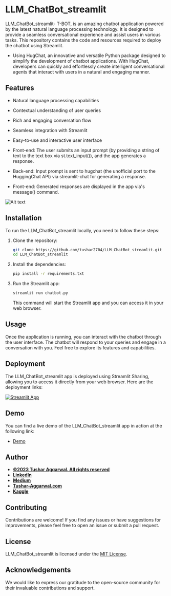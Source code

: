 # LLM_ChatBot_streamlit

LLM_ChatBot_streamlit- T-BOT, is an amazing chatbot application powered by the latest natural language processing technology. It is designed to provide a seamless conversational experience and assist users in various tasks. This repository contains the code and resources required to deploy the chatbot using Streamlit.

- Using HugChat, an innovative and versatile Python package designed to simplify the development of chatbot applications. With HugChat, developers can quickly and effortlessly create intelligent conversational agents that interact with users in a natural and engaging manner.
## Features

- Natural language processing capabilities
- Contextual understanding of user queries
- Rich and engaging conversation flow
- Seamless integration with Streamlit
- Easy-to-use and interactive user interface


- Front-end: The user submits an input prompt (by providing a string of text to the text box via st.text_input()), and the app generates a response.
- Back-end: Input prompt is sent to hugchat (the unofficial port to the HuggingChat API) via streamlit-chat for generating a response.
- Front-end: Generated responses are displayed in the app via's message() command.


![Alt text](https://blog.streamlit.io/content/images/2023/05/hugchat-diagram.png)
## Installation

To run the LLM_ChatBot_streamlit locally, you need to follow these steps:

1. Clone the repository:

   ```bash
   git clone https://github.com/tushar2704/LLM_ChatBot_streamlit.git
   cd LLM_ChatBot_streamlit
   ```

2. Install the dependencies:

   ```bash
   pip install -r requirements.txt
   ```

3. Run the Streamlit app:

   ```bash
   streamlit run chatbot.py
   ```

   This command will start the Streamlit app and you can access it in your web browser.

## Usage

Once the application is running, you can interact with the chatbot through the user interface. The chatbot will respond to your queries and engage in a conversation with you. Feel free to explore its features and capabilities.

## Deployment

The LLM_ChatBot_streamlit app is deployed using Streamlit Sharing, allowing you to access it directly from your web browser. Here are the deployment links:

[![Streamlit App](https://static.streamlit.io/badges/streamlit_badge_black_white.svg)](https://tushar2704-llm-chatbot-streamlit-chatbot-dssay9.streamlit.app/)

## Demo

You can find a live demo of the LLM_ChatBot_streamlit app in action at the following link:

- [Demo](https://tushar2704-llm-chatbot-streamlit-chatbot-dssay9.streamlit.app/)


## Author
- <ins><b>©2023 Tushar Aggarwal. All rights reserved</b></ins>
- <b>[LinkedIn](https://www.linkedin.com/in/tusharaggarwalinseec/)</b>
- <b>[Medium](https://medium.com/@tushar_aggarwal)</b> 
- <b>[Tushar-Aggarwal.com](https://www.tushar-aggarwal.com/)</b>
- <b>[Kaggle](https://www.kaggle.com/tusharaggarwal27)</b> 

## Contributing

Contributions are welcome! If you find any issues or have suggestions for improvements, please feel free to open an issue or submit a pull request.

## License

LLM_ChatBot_streamlit is licensed under the [MIT License](https://github.com/tushar2704/LLM_ChatBot_streamlit/blob/main/LICENSE).


## Acknowledgements

We would like to express our gratitude to the open-source community for their invaluable contributions and support.

